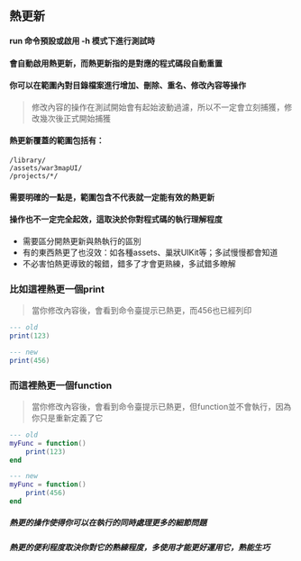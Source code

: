 ## 熱更新

#### run 命令預設或啟用 -h 模式下進行測試時

#### 會自動啟用熱更新，而熱更新指的是對應的程式碼段自動重置

#### 你可以在範圍內對目錄檔案進行增加、刪除、重名、修改內容等操作

> 修改內容的操作在測試開始會有起始波動過濾，所以不一定會立刻捕獲，修改幾次後正式開始捕獲

#### 熱更新覆蓋的範圍包括有：

```text
/library/
/assets/war3mapUI/
/projects/*/
```

#### 需要明確的一點是，範圍包含不代表就一定能有效的熱更新

#### 操作也不一定完全起效，這取決於你對程式碼的執行理解程度

* 需要區分開熱更新與熱執行的區別
* 有的東西熱更了也沒效：如各種assets、巢狀UIKit等；多試慢慢都會知道
* 不必害怕熱更導致的報錯，錯多了才會更熟練，多試錯多瞭解

### 比如這裡熱更一個print

> 當你修改內容後，會看到命令臺提示已熱更，而456也已經列印

```lua
--- old
print(123)

--- new
print(456)
```

### 而這裡熱更一個function

> 當你修改內容後，會看到命令臺提示已熱更，但function並不會執行，因為你只是重新定義了它

```lua
--- old
myFunc = function()
    print(123)
end

--- new
myFunc = function()
    print(456)
end
```

##### 熱更的操作使得你可以在執行的同時處理更多的細節問題

##### 熱更的便利程度取決你對它的熟練程度，多使用才能更好運用它，熟能生巧
